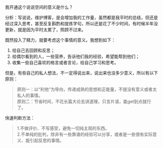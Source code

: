 我开通这个说说空间的意义是什么？  

分析：写说说，维护博客，是会增加我的工作量，虽然都是我平时的总结，但还是经过深入思考，甚至反复斟酌和提炼字句，所以还是花了不少时间，有时候半年没更新，就是因为平时太累了，照顾不过来。  

既然投入了精力，就要考虑这个事情的意义。我想到如下： 

1. 给自己去回顾和反思；
2. 给偶尔看到的人，一些营养，告诉他们我的经验，希望能帮到他们；
3. 收集一些自己喜欢的格言或者言论，给自己学习和思考。

但是，有些自己的私人想法，不一定得说出来，说出来也没多少意义，所以有以下原则： 

> 原则一：以“利他”为导向，传递成熟的思想和正能量，不提没有意义或者太私人的事情。  
> 原则二：节省时间，不花长篇大论去讲道理，只言片语，能get到点就行了。  


快速判断方法：  

> 1.不做评价、不写感受，避免一切纯主观的东西。  
> 2.不单纯的批判，除非有一些靠谱的经验可以分享，或者是一些很有实际意义、能引起反思的事情。  
